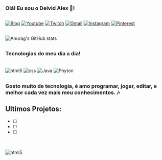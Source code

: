 
### Olá! Eu  sou o Deivid Alex 🎃!

##

[![Blog](https://img.shields.io/badge/dev.to-0A0A0A?style=for-the-badge&logo=devdotto&logoColor=white)](https://sujeitoprogramador.com)
[![Youtube](https://img.shields.io/badge/YouTube-FF0000?style=for-the-badge&logo=youtube&logoColor=white)](https://sujeitoprogramador.com)
[![Twitch](https://img.shields.io/badge/Twitch-9146FF?style=for-the-badge&logo=twitch&logoColor=white)](https://sujeitoprogramador.com)
[![Gmail](https://img.shields.io/badge/Gmail-D14836?style=for-the-badge&logo=gmail&logoColor=white)](https://sujeitoprogramador.com)
[![Instagram](https://img.shields.io/badge/Instagram-E4405F?style=for-the-badge&logo=instagram&logoColor=white)](https://sujeitoprogramador.com)
[![Pinterest](https://img.shields.io/badge/Pinterest-%23E60023.svg?&style=for-the-badge&logo=Pinterest&logoColor=white)](https://sujeitoprogramador.com)

##

![Anurag's GitHub stats](https://github-readme-stats.vercel.app/api?username=DeividAlex&show_icons=true&theme=transparent)

##

### Tecnologias do meu dia a dia!

<div style="display: inline_block"></br>
    <img align="center" alt="html5" src="https://img.shields.io/badge/HTML5-E34F26?style=for-the-badge&logo=html5&logoColor=white">
    <img align="center" alt="css" src="https://img.shields.io/badge/CSS3-1572B6?style=for-the-badge&logo=css3&logoColor=white">
    <img align="center" alt="Java" src="https://img.shields.io/badge/JavaScript-F7DF1E?style=for-the-badge&logo=javascript&logoColor=black">
    <img align="center" alt="Phyton" src="https://img.shields.io/badge/Python-14354C?style=for-the-badge&logo=python&logoColor=white">
</div>

##

### Gosto muito de tecnologia, é amo programar, jogar, editar, e melhor cada vez mais meu conhecimentos. 🎶

## Ultimos Projetos:

-[ ]

-[ ]

-[ ]

##

<div style="display: inline_block"></br>
    <img align="center" alt="html5" src="https://camo.githubusercontent.com/7995e4bb5f621c0d08eb9eb46cf473ee249496d2b4ec3cfb0097323f05568fbd/68747470733a2f2f6769746875622d726561646d652d73746174732e76657263656c2e6170702f6170692f77616b6174696d653f757365726e616d653d6666666c616273266c61796f75743d636f6d70616374">
</div>

